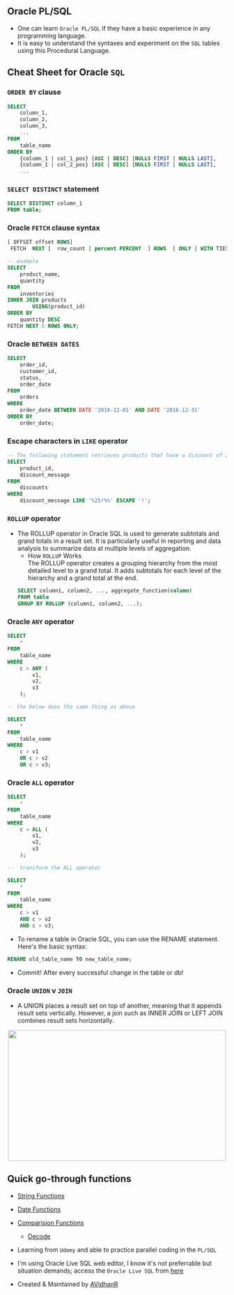 ## Oracle PL/SQL 
- One can learn `Oracle PL/SQL` if they have a basic experience in any programming language.
- It is easy to understand the syntaxes and experiment on the `SQL` tables using this Procedural Language.

## Cheat Sheet for Oracle `SQL`
### `ORDER BY` clause

```sql
SELECT
    column_1,
    column_2,
    column_3,
    ...
FROM
    table_name
ORDER BY
    {column_1 | col_1_pos} [ASC | DESC] [NULLS FIRST | NULLS LAST],
    {column_1 | col_2_pos} [ASC | DESC] [NULLS FIRST | NULLS LAST],
    ... 
```

### `SELECT DISTINCT` statement

```sql
SELECT DISTINCT column_1
FROM table;
```

### Oracle `FETCH` clause syntax

```sql
[ OFFSET offset ROWS]
 FETCH  NEXT [  row_count | percent PERCENT  ] ROWS  [ ONLY | WITH TIES ] 
```
```sql
-- example
SELECT
    product_name,
    quantity
FROM
    inventories
INNER JOIN products
        USING(product_id)
ORDER BY
    quantity DESC 
FETCH NEXT 5 ROWS ONLY;
```
### Oracle `BETWEEN DATES`

```sql
SELECT
    order_id,
    customer_id,
    status,
    order_date
FROM
    orders
WHERE
    order_date BETWEEN DATE '2016-12-01' AND DATE '2016-12-31'
ORDER BY
    order_date;
```
### Escape characters in `LIKE` operator

```sql
-- The following statement retrieves products that have a discount of 25%:
SELECT
	product_id,
	discount_message
FROM
	discounts
WHERE
	discount_message LIKE '%25!%%' ESCAPE '!';
```

### `ROLLUP` operator
* The ROLLUP operator in Oracle SQL is used to generate subtotals and grand totals in a result set. It is particularly useful in reporting and data analysis to summarize data at multiple levels of aggregation.
	* How `ROLLUP` Works \
	The ROLLUP operator creates a grouping hierarchy from the most detailed level to a grand total. It adds subtotals for each level of the hierarchy and a grand total at the end.
	```sql
	SELECT column1, column2, ..., aggregate_function(column)
	FROM table
	GROUP BY ROLLUP (column1, column2, ...);
	```

### Oracle `ANY` operator

```sql
SELECT
    *
FROM
    table_name
WHERE
    c > ANY (
        v1,
        v2,
        v3
    );

-- the below does the same thing as above

SELECT
    *
FROM
    table_name
WHERE
    c > v1
    OR c > v2
    OR c > v3;
```

### Oracle `ALL` operator

```sql
SELECT
    *
FROM
    table_name
WHERE
    c > ALL (
        v1,
        v2,
        v3
    );

--  transform the ALL operator

SELECT
    *
FROM
    table_name
WHERE
    c > v1
    AND c > v2
    AND c > v3;
```
- To rename a table in Oracle SQL, you can use the RENAME statement. Here's the basic syntax:
```sql
RENAME old_table_name TO new_table_name;
```
- Commit! After every successful change in the table or db!

###  Oracle `UNION` v `JOIN`
*  A UNION places a result set on top of another, meaning that it appends result sets vertically. However, a join such as INNER JOIN or LEFT JOIN combines result sets horizontally.

<div align="center"><img src="https://github.com/user-attachments/assets/c4e04c3c-94da-4680-9b44-a9b61b75c20d" width="500px" height="300px" /></div>

## Quick go-through functions

- [String Functions](https://www.oracletutorial.com/oracle-string-functions/)
- [Date Functions](https://www.oracletutorial.com/oracle-date-functions/)
- [Comparision Functions](https://www.oracletutorial.com/oracle-comparison-functions/)
	- [Decode](https://www.oracletutorial.com/oracle-comparison-functions/oracle-decode/)	

- Learning from `Udemy` and able to practice parallel coding in the `PL/SQL`

- I'm using Oracle Live SQL web editor, I know it's not preferrable but situation demands; access the `Oracle Live SQL` from [here](https://livesql.oracle.com/ords/f?p=590:1000)

- Created & Maintained by [AVidhanR](https://linkedin.com/in/AVidhanR)
